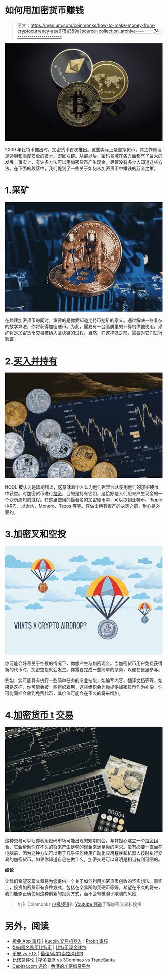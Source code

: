 # 如何用加密货币赚钱

> 原文：<https://medium.com/coinmonks/how-to-make-money-from-cryptocurrency-aee678a389a?source=collection_archive---------74----------------------->

![](img/998dfd382050c15a08f67d982b189f8b.png)

2009 年比特币推出时，加密货币首次推出。这些实际上是虚拟货币，其工作原理是透明和高度安全的技术，即区块链。从那以后，密码领域在各方面都有了巨大的发展。事实上，有许多方法可以用加密货币产生现金，尽管没有多少人知道这些方法。在下面的段落中，我们提到了一些关于如何从加密货币中赚钱的万全之策。

# 1.采矿

![](img/10a2bfbfa8223a2840a40db722f8c1d4.png)

在处理加密货币的同时，重要的是你要知道比特币挖矿的意义。通过解决一些复杂的数学算法，你将获得加密硬币。为此，需要有一台高质量的计算机供他使用。采矿将是加密货币交易被纳入区块链的过程。当然，在这样做之前，需要对它们进行验证。

# 2.[买入并持有](https://www.coinbase.com/join/VP1V9G?src=android-link)

![](img/3a8effec466ce86d8bb3398794d7bfa0.png)

HODL 被认为是印刷错误，这意味着个人认为他们迟早会从使用他们的加密硬币中获益。对加密货币进行[投资](https://www.coinbase.com/join/VP1V9G?src=android-link)，目的是持有它们，这恰好是人们用来产生现金的一个众所周知的过程。在这里使用的最著名的加密硬币中，可以提到比特币、Ripple (XRP)、以太坊、Monero、Tezos 等等。在做出持有资产的决定之前，耐心是必要的。

# 3.加密叉和空投

![](img/0d5c04a9157be4230c99785c13629e5b.png)

你可能会好奇关于空投的情况下，你想产生与加密现金。当加密货币用户免费获得新的代币时，加密空投就会发生。你需要完成一些简单的杂务，以便在这里参与。

例如，您可能具有执行一些简单任务的专业技能，如编写内容、翻译文档等等。如果是这样，你可能会被一些组织雇用，这些组织会为你提供加密货币作为补偿。你可能同样会收到免费代币，其价值可能会在不久的将来增加。

# 4.[加密货币 t](https://www.coinbase.com/join/VP1V9G?src=android-link) [交易](https://www.coinbase.com/join/VP1V9G?src=android-link)

![](img/39256a36f19a5b36d9268efa5de75a1e.png)

这种交易可以让你利用密码市场可能出现的短期机会。与其担心建立一个[投资组合](https://www.coinbase.com/join/VP1V9G?src=android-link)，它会帮助你在不久的将来产生足够的现金来满足你的需求。没有必要一直坐在电脑前，因为这种方法可以用于几乎任何使用自动化应用程序和机器人按时执行交易的加密货币。如果你知道自己在做什么，加密交易可以证明是相当有利可图的。

**结论**

让我们希望这篇文章将为您提供一个关于如何利用加密货币创收的坚实想法。事实上，投资加密货币有多种方式，包括在交易所购买硬币等等。希望在不久的将来，我们能够正确使用这种创新的投资方式，而不会有被骗子欺骗的风险

> 加入 Coinmonks [电报频道](https://t.me/coincodecap)和 [Youtube 频道](https://www.youtube.com/c/coinmonks/videos)了解加密交易和投资

# 另外，阅读

*   [折叠 App 审核](https://coincodecap.com/fold-app-review) | [Kucoin 交易机器人](/coinmonks/kucoin-trading-bot-automate-your-trades-8cf0ca2138e0) | [Probit 审核](https://coincodecap.com/probit-review)
*   [如何匿名购买比特币](https://coincodecap.com/buy-bitcoin-anonymously) | [比特币现金钱包](https://coincodecap.com/bitcoin-cash-wallets)
*   [币安 vs FTX](https://coincodecap.com/binance-vs-ftx) | [最佳(索尔)索拉纳钱包](https://coincodecap.com/solana-wallets)
*   [比诺莫评论](https://coincodecap.com/binomo-review) | [斯多葛派 vs 3Commas vs TradeSanta](https://coincodecap.com/stoic-vs-3commas-vs-tradesanta)
*   [Capital.com 评论](https://coincodecap.com/capital-com-review) | [香港的加密借贷平台](https://coincodecap.com/crypto-lending-hong-kong)